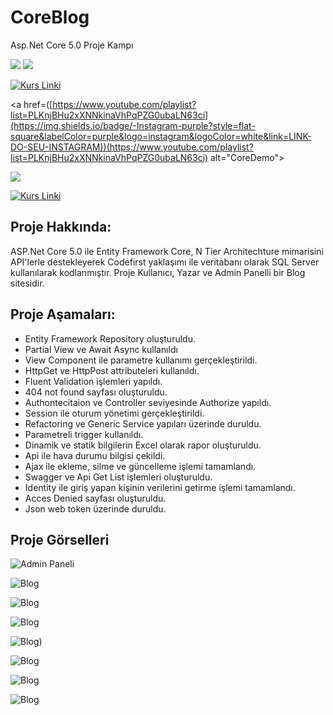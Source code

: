 # CoreBlog
Asp.Net Core 5.0 Proje Kampı 

 
  <img src="https://img.shields.io/badge/-Instagram-purple?style=flat-square&labelColor=purple&logo=instagram&logoColor=white&link=LINK-DO-SEU-INSTAGRAM"/>
<a href="https://www.youtube.com/playlist?list=PLKnjBHu2xXNNkinaVhPqPZG0ubaLN63ci" alt="CoreDemo">
  <img src="https://img.shields.io/badge/-Instagram-purple?style=flat-square&labelColor=purple&logo=instagram&logoColor=white&link=LINK-DO-SEU-INSTAGRAM"/></a>

  [![Kurs Linki](https://img.shields.io/badge/-Instagram-purple?style=flat-square&labelColor=purple&logo=instagram&logoColor=white&link=LINK-DO-SEU-INSTAGRAM)](https://www.youtube.com/playlist?list=PLKnjBHu2xXNNkinaVhPqPZG0ubaLN63ci)
  
<a href=([https://www.youtube.com/playlist?list=PLKnjBHu2xXNNkinaVhPqPZG0ubaLN63ci](https://img.shields.io/badge/-Instagram-purple?style=flat-square&labelColor=purple&logo=instagram&logoColor=white&link=LINK-DO-SEU-INSTAGRAM))(https://www.youtube.com/playlist?list=PLKnjBHu2xXNNkinaVhPqPZG0ubaLN63ci) alt="CoreDemo">

   <img src="https://img.shields.io/badge/-Instagram-purple?style=flat-square&labelColor=purple&logo=instagram&logoColor=white&link=LINK-DO-SEU-INSTAGRAM"/>
  
  [![Kurs Linki](https://img.shields.io/badge/Kurs%20Linki%20-izlemek%20için%20tıklayın-purple)](https://www.youtube.com/playlist?list=PLKnjBHu2xXNNkinaVhPqPZG0ubaLN63ci)


## Proje Hakkında: 
ASP.Net Core 5.0 ile Entity Framework Core, N Tier Architechture mimarisini API'lerle destekleyerek Codefirst yaklaşımı ile veritabanı olarak SQL Server kullanılarak kodlanmıştır.
Proje Kullanıcı, Yazar ve Admin Panelli bir Blog sitesidir.

## Proje Aşamaları:
* Entity Framework Repository oluşturuldu.
* Partial View ve Await Async kullanıldı
* View Component ile parametre kullanımı gerçekleştirildi.
* HttpGet ve HttpPost attributeleri kullanıldı.
* Fluent Validation işlemleri yapıldı.
* 404 not found sayfası oluşturuldu.
* Authontecitaion ve Controller seviyesinde Authorize yapıldı.
* Session ile oturum yönetimi gerçekleştirildi.
* Refactoring ve Generic Service yapıları üzerinde duruldu.
* Parametreli trigger kullanıldı.
* Dinamik ve statik bilgilerin Excel olarak rapor oluşturuldu.
* Api ile hava durumu bilgisi çekildi.
* Ajax ile ekleme, silme ve güncelleme işlemi tamamlandı.
* Swagger ve Api Get List işlemleri oluşturuldu.
* Identity ile giriş yapan kişinin verilerini getirme işlemi tamamlandı.
* Acces Denied sayfası oluşturuldu.
* Json web token üzerinde duruldu.

## Proje Görselleri

![Admin Paneli](https://user-images.githubusercontent.com/70768778/165183222-8defe2ff-6dfc-4db0-b6bf-2b48f76bf129.png)

![Blog](https://user-images.githubusercontent.com/70768778/165183297-907b1a41-e3cc-4f03-b873-4403a76583e6.png)

![Blog](https://user-images.githubusercontent.com/70768778/165183304-8e8fd59b-9f20-4eb5-a75f-5769dc6ba214.png)

![Blog](https://user-images.githubusercontent.com/70768778/165183319-024f1607-225f-4986-a7a9-eec2e6680072.png)

![Blog)](https://user-images.githubusercontent.com/70768778/165183325-0aa011dc-1450-4acb-a92b-7fe3b5e4e440.png)

![Blog](https://user-images.githubusercontent.com/70768778/165183333-0eca39bb-f21f-4ec2-9427-26090d36e27d.png)

![Blog](https://user-images.githubusercontent.com/70768778/165183334-1ff0469b-3644-4462-a58c-137ee9ec0025.png)

![Blog](https://user-images.githubusercontent.com/70768778/165183335-392c7fdd-ecc0-440c-998b-3c5bde755174.png)
